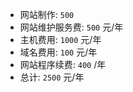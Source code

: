 * 网站制作: `500`
* 网站维护服务费: `500` 元/年
* 主机费用: `1000` 元/年
* 域名费用: `100` 元/年
* 网站程序续费: `400` /年
* 总计: `2500` 元/年